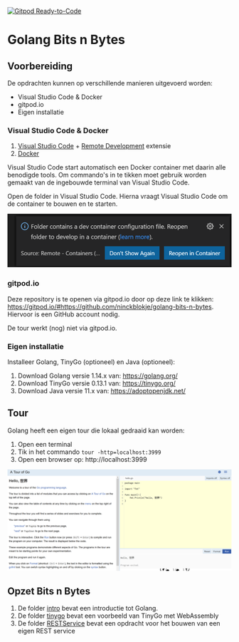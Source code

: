 [![Gitpod Ready-to-Code](https://img.shields.io/badge/Gitpod-Ready--to--Code-blue?logo=gitpod)](https://gitpod.io/#https://github.com/ninckblokje/golang-bits-n-bytes) 

#  Golang Bits n Bytes

## Voorbereiding

De opdrachten kunnen op verschillende manieren uitgevoerd worden:

- Visual Studio Code & Docker
- gitpod.io
- Eigen installatie

### Visual Studio Code & Docker

1. [Visual Studio Code](https://code.visualstudio.com/) + [Remote Development](https://marketplace.visualstudio.com/items?itemName=ms-vscode-remote.vscode-remote-extensionpack) extensie
2. [Docker](https://www.docker.com/)

Visual Studio Code start automatisch een Docker container met daarin alle benodigde tools. Om commando's in te tikken moet gebruik worden gemaakt van de ingebouwde terminal van Visual Studio Code.

Open de folder in Visual Studio Code. Hierna vraagt Visual Studio Code om de container te bouwen en te starten.

![](assets/vscode-remote-open.png)

### gitpod.io

Deze repository is te openen via gitpod.io door op deze link te klikken: https://gitpod.io/#https://github.com/ninckblokje/golang-bits-n-bytes. Hiervoor is een GitHub account nodig.

De tour werkt (nog) niet via gitpod.io.

### Eigen installatie

Installeer Golang, TinyGo (optioneel) en Java (optioneel):

1. Download Golang versie 1.14.x van: <https://golang.org/>
1. Download TinyGo versie 0.13.1 van: <https://tinygo.org/>
1. Download Java versie 11.x van: <https://adoptopenjdk.net/>

## Tour

Golang heeft een eigen tour die lokaal gedraaid kan worden:

1. Open een terminal
2. Tik in het commando `tour -http=localhost:3999`
3. Open een browser op: http://localhost:3999

![](assets/go-tour.png)

## Opzet Bits n Bytes

1. De folder [intro](intro/intro.md) bevat een introductie tot Golang.
1. De folder [tinygo](tinygo/tinygo.md) bevat een voorbeeld van TinyGo met WebAssembly
1. De folder [RESTService](RESTService/objectives.md) bevat een opdracht voor het bouwen van een eigen REST service